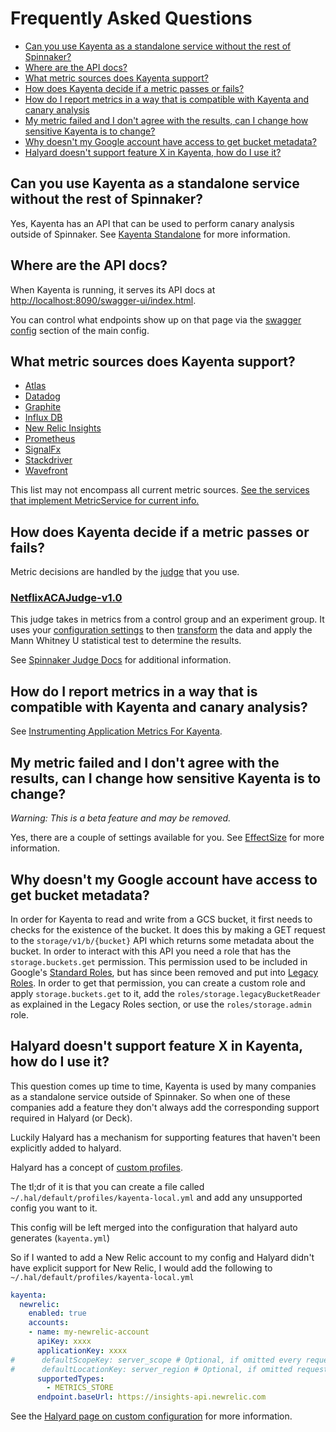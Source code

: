 # Frequently Asked Questions

- [Can you use Kayenta as a standalone service without the rest of Spinnaker?](#can-you-use-kayenta-as-a-standalone-service-with-out-the-rest-of-spinnaker)
- [Where are the API docs?](#where-are-the-api-docs)
- [What metric sources does Kayenta support?](#what-metric-sources-does-kayenta-support)
- [How does Kayenta decide if a metric passes or fails?](#how-does-kayenta-decide-if-a-metric-passes-or-fails)
- [How do I report metrics in a way that is compatible with Kayenta and canary analysis](#how-do-i-report-metrics-in-a-way-that-is-compatible-with-kayenta-and-canary-analysis)
- [My metric failed and I don't agree with the results, can I change how sensitive Kayenta is to change?](#my-metric-failed-and-i-dont-agree-with-the-results-can-i-change-how-sensitive-kayenta-is-to-change)
- [Why doesn't my Google account have access to get bucket metadata?](#why-doesnt-my-google-account-have-access-to-get-bucket-metadata)
- [Halyard doesn't support feature X in Kayenta, how do I use it?](#halyard-doesnt-support-feature-x-in-kayenta-how-do-I-use-it)

## Can you use Kayenta as a standalone service without the rest of Spinnaker?

Yes, Kayenta has an API that can be used to perform canary analysis outside of Spinnaker.
See [Kayenta Standalone](./kayenta-standalone.md) for more information.

## Where are the API docs?

When Kayenta is running, it serves its API docs at [http://localhost:8090/swagger-ui/index.html](http://localhost:8090/swagger-ui/index.html).

You can control what endpoints show up on that page via the [swagger config](../kayenta-web/config/kayenta.yml) section of the main config.
<!-- TODO explain how this is controlled in the yaml. -->
<!-- TODO add a cheat link to a generated yaml and add my postman collection. -->

## What metric sources does Kayenta support?

- [Atlas](https://github.com/spinnaker/kayenta/tree/master/kayenta-atlas)
- [Datadog](https://github.com/spinnaker/kayenta/tree/master/kayenta-datadog)
- [Graphite](https://github.com/spinnaker/kayenta/tree/master/kayenta-graphite)
- [Influx DB](https://github.com/spinnaker/kayenta/tree/master/kayenta-influxdb)
- [New Relic Insights](https://github.com/spinnaker/kayenta/blob/master/kayenta-newrelic-insights/README.md)
- [Prometheus](https://github.com/spinnaker/kayenta/tree/master/kayenta-prometheus)
- [SignalFx](https://github.com/spinnaker/kayenta/blob/master/kayenta-signalfx/README.md)
- [Stackdriver](https://github.com/spinnaker/kayenta/tree/master/kayenta-stackdriver)
- [Wavefront](https://github.com/spinnaker/kayenta/tree/master/kayenta-wavefront)

This list may not encompass all current metric sources. [See the services that implement MetricService for current info.](https://github.com/spinnaker/kayenta/search?q=%22implements+MetricsService%22&unscoped_q=%22implements+MetricsService%22)

## How does Kayenta decide if a metric passes or fails?

Metric decisions are handled by the [judge](./canary-config.md#canary-judge-config) that you use.

### [NetflixACAJudge-v1.0](https://github.com/spinnaker/kayenta/blob/master/kayenta-judge/src/main/scala/com/netflix/kayenta/judge/NetflixACAJudge.scala)

This judge takes in metrics from a control group and an experiment group. It uses your [configuration settings](./canary-config.md#canary-analysis-configuration) to then [transform](https://github.com/spinnaker/kayenta/blob/master/kayenta-judge/src/main/scala/com/netflix/kayenta/judge/preprocessing/Transforms.scala) the data and apply the Mann Whitney U statistical test to determine the results.

See [Spinnaker Judge Docs](https://www.spinnaker.io/guides/user/canary/judge/) for additional information.

## How do I report metrics in a way that is compatible with Kayenta and canary analysis?

See [Instrumenting Application Metrics For Kayenta](./instrumenting-application-metrics-for-kayenta.md).

## My metric failed and I don't agree with the results, can I change how sensitive Kayenta is to change?

_Warning: This is a beta feature and may be removed._

Yes, there are a couple of settings available for you.
See [EffectSize](./canary-config.md#effect-size) for more information.

## Why doesn't my Google account have access to get bucket metadata?

In order for Kayenta to read and write from a GCS bucket, it first needs to checks for the existence of the bucket. It does this by making a GET request to the `storage/v1/b/{bucket}` API which returns some metadata about the bucket. In order to interact with this API you need a role that has the `storage.buckets.get` permission. This permission used to be included in Google's [Standard Roles](https://cloud.google.com/storage/docs/access-control/iam-roles), but has since been removed and put into [Legacy Roles](https://cloud.google.com/storage/docs/access-control/iam-roles#legacy-roles). In order to get that permission, you can create a custom role and apply `storage.buckets.get` to it, add the `roles/storage.legacyBucketReader` as explained in the Legacy Roles section, or use the `roles/storage.admin` role.

## Halyard doesn't support feature X in Kayenta, how do I use it?

This question comes up time to time, Kayenta is used by many companies as a standalone service outside of Spinnaker.
So when one of these companies add a feature they don't always add the corresponding support required in Halyard (or Deck).

Luckily Halyard has a mechanism for supporting features that haven't been explicitly added to halyard.

Halyard has a concept of [custom profiles](https://www.spinnaker.io/reference/halyard/custom/#custom-profiles).

The tl;dr of it is that you can create a file called `~/.hal/default/profiles/kayenta-local.yml` and add any unsupported config you want to it.

This config will be left merged into the configuration that halyard auto generates (`kayenta.yml`) 

So if I wanted to add a New Relic account to my config and Halyard didn't have explicit support for New Relic, I would add the following to `~/.hal/default/profiles/kayenta-local.yml`

```yaml
kayenta:
  newrelic:
    enabled: true
    accounts:
    - name: my-newrelic-account
      apiKey: xxxx
      applicationKey: xxxx
#      defaultScopeKey: server_scope # Optional, if omitted every request must supply the _scope_key param in extended scope params
#      defaultLocationKey: server_region # Optional, if omitted requests must supply the _location_key if it is needed.
      supportedTypes:
        - METRICS_STORE
      endpoint.baseUrl: https://insights-api.newrelic.com
```

See the [Halyard page on custom configuration](https://www.spinnaker.io/reference/halyard/custom/#custom-configuration) for more information.
